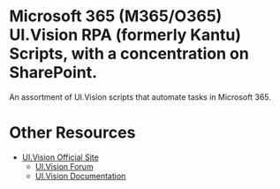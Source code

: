 # Microsoft 365 (M365/O365) UI.Vision RPA (formerly Kantu) Scripts, with a concentration on SharePoint.
An assortment of UI.Vision scripts that automate tasks in Microsoft 365.


# Other Resources
- [UI.Vision Official Site](https://ui.vision/)
  - [UI.Vision Forum](https://forum.ui.vision/)
  - [UI.Vision Documentation](https://ui.vision/rpa/docs)
